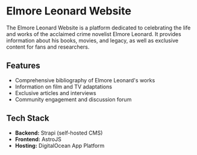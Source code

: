 # Elmore Leonard Website

The Elmore Leonard Website is a platform dedicated to celebrating the life and works of the acclaimed crime novelist Elmore Leonard. It provides information about his books, movies, and legacy, as well as exclusive content for fans and researchers.

## Features

- Comprehensive bibliography of Elmore Leonard's works
- Information on film and TV adaptations
- Exclusive articles and interviews
- Community engagement and discussion forum

## Tech Stack

- **Backend:** Strapi (self-hosted CMS)
- **Frontend:** AstroJS
- **Hosting:** DigitalOcean App Platform
